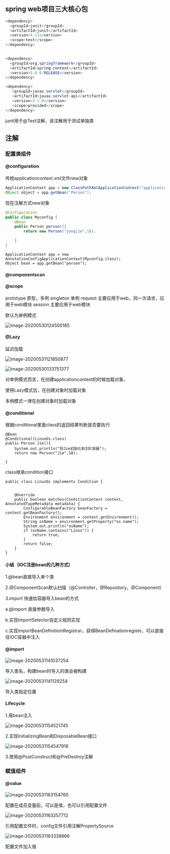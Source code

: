 

## spring web项目三大核心包

```java
<dependency>
  <groupId>junit</groupId>
  <artifactId>junit</artifactId>
  <version>4.11</version>
  <scope>test</scope>
</dependency>

    
<dependency>
  <groupId>org.springframework</groupId>
  <artifactId>spring-context</artifactId>
  <version>5.0.0.RELEASE</version>
</dependency>

<dependency>
   <groupId>javax.servlet</groupId>
   <artifactId>javax.servlet-api</artifactId>
   <version>3.1.0</version>
   <scope>provided</scope>
</dependency>
```

junit用于@Test注解，该注解用于测试单独类





## 注解

### 配置类组件

#### @configuration



传统applicationcontext.xml文件new对象

```java
ApplicationContext app = new ClassPathXmlApplicationContext("applicationContext.xml");
Object object = app.getBean("Person");
```



现在注解方式new对象

```java
@Configuration
public class Myconfig {
    @Bean
    public Person person(){
        return new Person("yongjie",18);

    }
}
```

```
ApplicationContext app = new AnnotationConfigApplicationContext(Myconfig.class);
Object bean = app.getBean("person");
```




#### @componentscan



#### @scope

prototype 原型，多例
singleton 单例
request 主要应用于web，同一次请求，应用于web模块
session 主要应用于web模块



默认为单例模式



![image-20200530124500185](https://github.com/yorkiiz/java/tree/master/picture/image-20200530124500185.png)





#### @Lazy

延迟加载

![image-20200531121850877](https://github.com/yorkiiz/java/tree/master/picture/image-20200531121850877.png)

![image-20200530133751377](https://github.com/yorkiiz/java/tree/master/picture/image-20200530133751377.png)

对单例模式而言，在创建applicationcontext的时候加载对象，

使用Lazy模式后，在创建对象时加载对象

多例模式一律在创建对象时加载对象



#### @conditional

根据conditional里面class的返回结果判断是否要执行



```
@Bean
@Conditional(LinuxOs.class)
public Person Jie(){
    System.out.println("将Jie初始化到IOC容器");
    return new Person("Jie",18);

}

```

class继承condition接口

```
public class LinuxOs implements Condition {


    @Override
    public boolean matches(ConditionContext context, AnnotatedTypeMetadata metadata) {
        ConfigurableBeanFactory beanFactory = context.getBeanFactory();
        Environment environment = context.getEnvironment();
        String osName = environment.getProperty("os.name");
        System.out.println("osName");
        if (osName.contains("Linux")) {
            return true;
        }
        return false;
    }
}
```



#### 小结（IOC注册bean的几种方式）

1.@bean直接导入单个类

2.@ComponentScan默认扫描（@Controller，@Repository，@Component）

3.import 快速给容器导入bean的方式

  a.@import 直接参数导入

  b.实现ImportSelector自定义规则实现

  c.实现importBeanDefinitioinRegistrar，获得BeanDefinationregiste，可以直接往IOC容器中注入



#### @import

![image-20200531141037254](https://github.com/yorkiiz/java/tree/master/picture/image-20200531141037254.png)



导入类名，构建bean时导入的类会被构建

![image-20200531141129254](https://github.com/yorkiiz/java/tree/master/picture/image-20200531141129254.png)

导入类指定位置



#### Lifecycle

1.用bean注入

![image-20200531154521745](https://github.com/yorkiiz/java/tree/master/picture/image-20200531154521745.png)

2.实现InitializingBean和DisposableBean接口

![image-20200531154547916](https://github.com/yorkiiz/java/tree/master/picture/image-20200531154547916.png)

3.使用@PostConstruct和@PreDestroy注解



### 赋值组件

#### @value

![image-20200531163154760](https://github.com/yorkiiz/java/tree/master/picture/image-20200531163154760.png)

配置在成员变量前，可以是值，也可以引用配置文件

![image-20200531163257712](https://github.com/yorkiiz/java/tree/master/picture/image-20200531163257712.png)

引用配置文件时，config文件引用注解PropertySource

![image-20200531163338666](https://github.com/yorkiiz/java/tree/master/picture/image-20200531163338666.png)

配置文件加入值